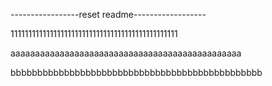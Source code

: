 -----------------reset readme------------------

11111111111111111111111111111111111111111111111

aaaaaaaaaaaaaaaaaaaaaaaaaaaaaaaaaaaaaaaaaaaaaaa

bbbbbbbbbbbbbbbbbbbbbbbbbbbbbbbbbbbbbbbbbbbbbbb
